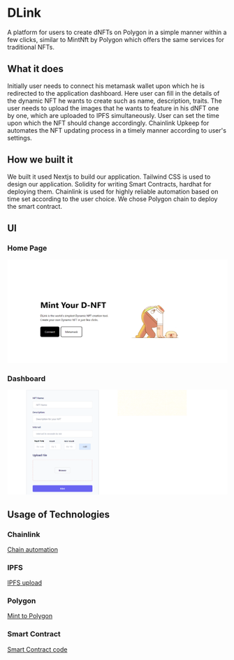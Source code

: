 # DLink
A platform for users to create dNFTs on Polygon in a simple manner within a few clicks, similar to MintNft by Polygon which offers the same services for traditional NFTs.

## What it does
Initially user needs to connect his metamask wallet upon which he is redirected to the application dashboard. Here user can fill in the details of the dynamic NFT he wants to create such as name, description, traits. The user needs to upload the images that he wants to feature in his dNFT one by one, which are uploaded to IPFS simultaneously. User can set the time upon which the NFT should change accordingly. Chainlink Upkeep for automates the NFT updating process in a timely manner according to user's settings.

## How we built it
We built it used Nextjs to build our application. Tailwind CSS is used to design our application. Solidity for writing Smart Contracts, hardhat for deploying them. Chainlink is used for highly reliable automation based on time set according to the user choice. We chose Polygon chain to deploy the smart contract.

## UI
### Home Page

![home](dlink-app/public/D-Link%20home.png)

### Dashboard

![dashboard](dlink-app/public/D-Link%20dashboard.png)

## Usage of Technologies

### Chainlink 

[Chain automation](https://automation.chain.link/mumbai/46277873803391044297138286140250922453207600799325432450806265802817893284589)

### IPFS

[IPFS upload](https://github.com/surendravarmadendukuri/DLink/blob/master/dlink-app/components/main/index.js#L28)

### Polygon

[Mint to Polygon](https://github.com/surendravarmadendukuri/DLink/blob/master/dlink-app/components/main/index.js#L70)

### Smart Contract

[Smart Contract code](https://github.com/surendravarmadendukuri/DLink/blob/master/dlink-contract/contracts/DLink.sol)


